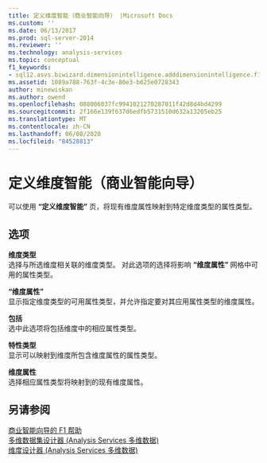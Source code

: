```yaml
---
title: 定义维度智能（商业智能向导） |Microsoft Docs
ms.custom: ''
ms.date: 06/13/2017
ms.prod: sql-server-2014
ms.reviewer: ''
ms.technology: analysis-services
ms.topic: conceptual
f1_keywords:
- sql12.asvs.biwizard.dimensionintelligence.adddimensionintelligence.f1
ms.assetid: 1089a788-763f-4c3e-80e3-b625e0728343
author: minewiskan
ms.author: owend
ms.openlocfilehash: 088006037fc9941021270287011f42d8d4bd4299
ms.sourcegitcommit: 2f166e139f637d6edfb5731510d632a13205eb25
ms.translationtype: MT
ms.contentlocale: zh-CN
ms.lasthandoff: 06/08/2020
ms.locfileid: "84528813"
---
```

# <a name="define-dimension-intelligence-business-intelligence-wizard"></a>定义维度智能（商业智能向导）
  可以使用 **“定义维度智能”** 页，将现有维度属性映射到特定维度类型的属性类型。  
  
## <a name="options"></a>选项  
 **维度类型**  
 选择与所选维度相关联的维度类型。 对此选项的选择将影响 **“维度属性”** 网格中可用的属性类型。  
  
 **“维度属性”**  
 显示指定维度类型的可用属性类型，并允许指定要对其应用属性类型的维度属性。  
  
 **包括**  
 选中此选项将包括维度中的相应属性类型。  
  
 **特性类型**  
 显示可以映射到维度所包含维度属性的属性类型。  
  
 **维度属性**  
 选择相应属性类型将映射到的现有维度属性。  
  
## <a name="see-also"></a>另请参阅  
 [商业智能向导的 F1 帮助](business-intelligence-wizard-f1-help.md)   
 [多维数据集设计器 &#40;Analysis Services 多维数据&#41;](cube-designer-analysis-services-multidimensional-data.md)   
 [维度设计器 &#40;Analysis Services 多维数据&#41;](dimension-designer-analysis-services-multidimensional-data.md)  
  
  
